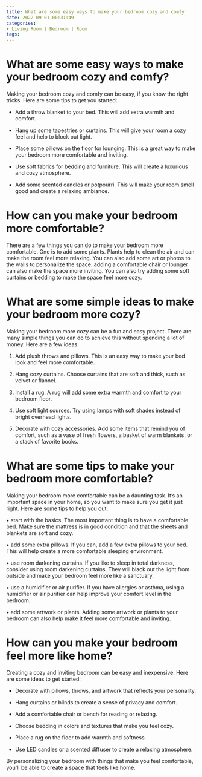 ```yaml
---
title: What are some easy ways to make your bedroom cozy and comfy
date: 2022-09-01 00:31:49
categories:
- Living Room | Bedroom | Room
tags:
---
```



#  What are some easy ways to make your bedroom cozy and comfy?

Making your bedroom cozy and comfy can be easy, if you know the right tricks. Here are some tips to get you started:

* Add a throw blanket to your bed. This will add extra warmth and comfort.

* Hang up some tapestries or curtains. This will give your room a cozy feel and help to block out light.

* Place some pillows on the floor for lounging. This is a great way to make your bedroom more comfortable and inviting.

* Use soft fabrics for bedding and furniture. This will create a luxurious and cozy atmosphere.

* Add some scented candles or potpourri. This will make your room smell good and create a relaxing ambiance.

#  How can you make your bedroom more comfortable?

There are a few things you can do to make your bedroom more comfortable. One is to add some plants. Plants help to clean the air and can make the room feel more relaxing. You can also add some art or photos to the walls to personalize the space. adding a comfortable chair or lounger can also make the space more inviting. You can also try adding some soft curtains or bedding to make the space feel more cozy.

#  What are some simple ideas to make your bedroom more cozy?

Making your bedroom more cozy can be a fun and easy project. There are many simple things you can do to achieve this without spending a lot of money. Here are a few ideas:

1. Add plush throws and pillows. This is an easy way to make your bed look and feel more comfortable.

2. Hang cozy curtains. Choose curtains that are soft and thick, such as velvet or flannel.

3. Install a rug. A rug will add some extra warmth and comfort to your bedroom floor.

4. Use soft light sources. Try using lamps with soft shades instead of bright overhead lights.

5. Decorate with cozy accessories. Add some items that remind you of comfort, such as a vase of fresh flowers, a basket of warm blankets, or a stack of favorite books.

#  What are some tips to make your bedroom more comfortable?

Making your bedroom more comfortable can be a daunting task. It’s an important space in your home, so you want to make sure you get it just right. Here are some tips to help you out:

• start with the basics. The most important thing is to have a comfortable bed. Make sure the mattress is in good condition and that the sheets and blankets are soft and cozy.

• add some extra pillows. If you can, add a few extra pillows to your bed. This will help create a more comfortable sleeping environment.

• use room darkening curtains. If you like to sleep in total darkness, consider using room darkening curtains. They will black out the light from outside and make your bedroom feel more like a sanctuary.

• use a humidifier or air purifier. If you have allergies or asthma, using a humidifier or air purifier can help improve your comfort level in the bedroom.

• add some artwork or plants. Adding some artwork or plants to your bedroom can also help make it feel more comfortable and inviting.

#  How can you make your bedroom feel more like home?

Creating a cozy and inviting bedroom can be easy and inexpensive. Here are some ideas to get started:

* Decorate with pillows, throws, and artwork that reflects your personality.

* Hang curtains or blinds to create a sense of privacy and comfort.

* Add a comfortable chair or bench for reading or relaxing.

* Choose bedding in colors and textures that make you feel cozy.

* Place a rug on the floor to add warmth and softness.

* Use LED candles or a scented diffuser to create a relaxing atmosphere.

By personalizing your bedroom with things that make you feel comfortable, you'll be able to create a space that feels like home.